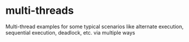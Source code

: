 # multi-threads
Multi-thread examples for some typical scenarios like alternate execution, sequential execution, deadlock, etc. via multiple ways
